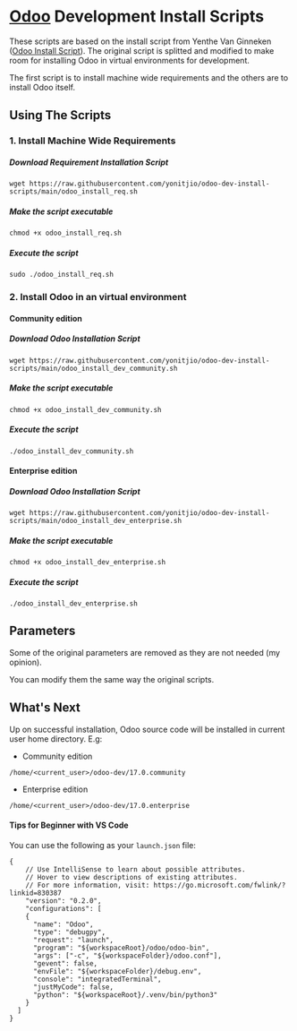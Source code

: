 # [Odoo](https://www.odoo.com "Odoo's Homepage") Development Install Scripts

These scripts are based on the install script from Yenthe Van Ginneken ([Odoo Install Script](https://github.com/Yenthe666/InstallScript)).
The original script is splitted and modified to make room for installing Odoo in virtual environments for development.

The first script is to install machine wide requirements and the others are to install Odoo itself.

## Using The Scripts

### 1. Install Machine Wide Requirements
##### Download Requirement Installation Script
```
wget https://raw.githubusercontent.com/yonitjio/odoo-dev-install-scripts/main/odoo_install_req.sh
```
##### Make the script executable
```
chmod +x odoo_install_req.sh
```
##### Execute the script
```
sudo ./odoo_install_req.sh
```
### 2. Install Odoo in an virtual environment
#### Community edition
##### Download Odoo Installation Script
```
wget https://raw.githubusercontent.com/yonitjio/odoo-dev-install-scripts/main/odoo_install_dev_community.sh
```
##### Make the script executable
```
chmod +x odoo_install_dev_community.sh
```
##### Execute the script
```
./odoo_install_dev_community.sh
```
#### Enterprise edition
##### Download Odoo Installation Script
```
wget https://raw.githubusercontent.com/yonitjio/odoo-dev-install-scripts/main/odoo_install_dev_enterprise.sh
```
##### Make the script executable
```
chmod +x odoo_install_dev_enterprise.sh
```
##### Execute the script
```
./odoo_install_dev_enterprise.sh
```

## Parameters
Some of the original parameters are removed as they are not needed (my opinion).

You can modify them the same way the original scripts.

## What's Next
Up on successful installation, Odoo source code will be installed in current user home directory. E.g:
* Community edition
```
/home/<current_user>/odoo-dev/17.0.community
```
* Enterprise edition
```
/home/<current_user>/odoo-dev/17.0.enterprise
```

#### Tips for Beginner with VS Code
You can use the following as your `launch.json` file:
```
{
    // Use IntelliSense to learn about possible attributes.
    // Hover to view descriptions of existing attributes.
    // For more information, visit: https://go.microsoft.com/fwlink/?linkid=830387
    "version": "0.2.0",
    "configurations": [
    {
      "name": "Odoo",
      "type": "debugpy",
      "request": "launch",
      "program": "${workspaceRoot}/odoo/odoo-bin",
      "args": ["-c", "${workspaceFolder}/odoo.conf"],
      "gevent": false,
      "envFile": "${workspaceFolder}/debug.env",
      "console": "integratedTerminal",
      "justMyCode": false,
      "python": "${workspaceRoot}/.venv/bin/python3"
    }
  ]
}
```